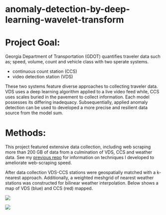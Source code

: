 # anomaly-detection-by-deep-learning-wavelet-transform

# Project Goal:
Georgia Department of Transportation (GDOT) quantifies traveler data such as; speed, volume, count and vehicle class with two sperate systems.

*	continuous count station (CCS)
* video detection station (VDS) 

These two systems feature diverse approaches to collecting traveler data. VDS uses a deep learning algorithm applied to a live video feed while, CCS uses scales buried in the pavement to collect information. Each model possesses its differing inadequacy. Subsequentially, applied anomaly detection can be used to developed a more precise and resilient data source from the model sum.

# Methods:
This project featured extensive data collection, including web scraping more than 200 GB of data from a culmination of VDS, CCS and weather data. See my [previous repo]( https://github.com/clint-kristopher-morris/synthetic-parallel-selenium/edit/main/README.md) for information on techniques I developed to ameliorate web-scraping speed. 

After data collection VDS-CCS stations were geospatially matched with a k-nearest approach. Additionally, a weighted meshgrid of nearest weather stations was constructed for bilinear weather interpolation. Below shows a map of VDS (blue) and CCS (red) mapped. 

![](https://i.ibb.co/NsDXrGp/VDS-CCS2s.png)

![](https://i.ibb.co/JnDVyDK/waveletS.png)
